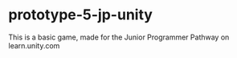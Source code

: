 # prototype-5-jp-unity

This is a basic game, made for the Junior Programmer Pathway on learn.unity.com
